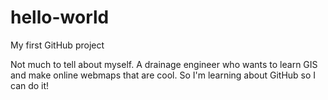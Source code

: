 # hello-world
My first GitHub project

Not much to tell about myself.  A drainage engineer who wants to learn GIS and make online webmaps that are cool.  So I'm learning about GitHub so I can do it!
